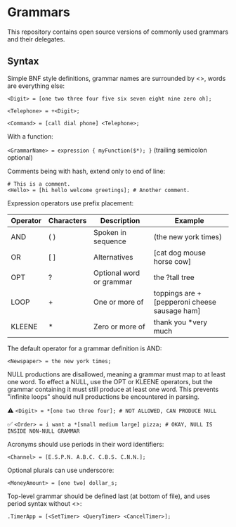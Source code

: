 # Grammars

This repository contains open source versions of commonly used grammars and their delegates.

## Syntax

Simple BNF style definitions, grammar names are surrounded by \<\>, words are everything else:

`<Digit> = [one two three four five six seven eight nine zero oh];`

`<Telephone> = +<Digit>;`

`<Command> = [call dial phone] <Telephone>;`

With a function:

`<GrammarName> = expression { myFunction($*); }` (trailing semicolon optional)

Comments being with hash, extend only to end of line:

    # This is a comment.
    <Hello> = [hi hello welcome greetings]; # Another comment.

Expression operators use prefix placement:

| Operator | Characters | Description | Example |
| -------- | ---------- | ----------- | ------- |
| AND | ( ) | Spoken in sequence | (the new york times) |
| OR | \[ \] | Alternatives | \[cat dog mouse horse cow\] |
| OPT | ? | Optional word or grammar | the ?tall tree |
| LOOP | + | One or more of | toppings are \+\[pepperoni cheese sausage ham\] |
| KLEENE | * | Zero or more of | thank you \*very much |

The default operator for a grammar definition is AND:

`<Newspaper> = the new york times;`

NULL productions are disallowed, meaning a grammar must map to at least one word.
To effect a NULL, use the OPT or KLEENE operators, but the grammar containing it
must still produce at least one word. This prevents "infinite loops" should null
productions be encountered in parsing.

:warning: `<Digit> = *[one two three four]; # NOT ALLOWED, CAN PRODUCE NULL`

:white_check_mark: `<Order> = i want a *[small medium large] pizza; # OKAY, NULL IS INSIDE NON-NULL GRAMMAR`

Acronyms should use periods in their word identifiers:

`<Channel> = [E.S.P.N. A.B.C. C.B.S. C.N.N.];`

Optional plurals can use underscore:

`<MoneyAmount> = [one two] dollar_s;`

Top-level grammar should be defined last (at bottom of file), and uses period syntax without \<\>:

`.TimerApp = [<SetTimer> <QueryTimer> <CancelTimer>];`
